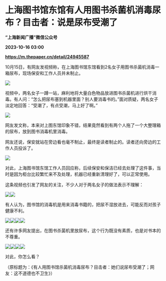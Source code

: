 # 上海图书馆东馆有人用图书杀菌机消毒尿布？目击者：说是尿布受潮了
**“上海新闻广播”微信公众号**

**2023-10-16 03:00**

**https://m.thepaper.cn/detail/24945587**

10月15日，有网友发视频称，在上海图书馆东馆看到2名女子用图书杀菌机消毒一箱尿布，现场保安和工作人员并未制止。

![](https://imagecloud.thepaper.cn/thepaper/image/274/285/703.png)

视频中，两名女子一蹲一站，麻利地将大量白色物品放进图书杀菌机进行烘干消毒。有人问：“怎么把尿布塞到机器里面？别人要消毒书的。”面对质疑，两名女子淡定地回答：“受潮了，有点受潮，马上好了啊。”

![](https://imagecloud.thepaper.cn/thepaper/image/274/285/704.png)

网友发文称，本来对上图东馆印象不错，结果竟然看到有两个人拖了一个大整理箱的尿布，放到图书消毒机里消毒。

网友还说，保安就站在旁边看也毫不制止，最终是读者制止的。读者还向旁边的工作人员投诉了。

![](https://imagecloud.thepaper.cn/thepaper/image/274/285/705.png)

对此，上海图书馆东馆工作人员回应称，后续保安和保洁已经去处理了这件事，当时是因为柜台比较繁忙来不及处理，机器已经重新清理好了，可以正常使用。

这条视频也引发了网友的关注，不少人对于两名女子的做法表示不理解：

![](https://imagecloud.thepaper.cn/thepaper/image/274/285/706.jpg)![](https://imagecloud.thepaper.cn/thepaper/image/274/285/707.jpg)

有人认为，图书馆的消毒机是用来消毒书籍的，把尿不湿放进去，可能反而对孩子健康不利。

![](https://imagecloud.thepaper.cn/thepaper/image/274/285/708.jpg)![](https://imagecloud.thepaper.cn/thepaper/image/274/285/709.jpg)![](https://imagecloud.thepaper.cn/thepaper/image/274/285/710.jpg)![](https://imagecloud.thepaper.cn/thepaper/image/274/285/711.jpg)

还有许多网友提出，在图书杀菌机里放尿布，这个行为既没有素质，也是对书本的不尊重。

![](https://imagecloud.thepaper.cn/thepaper/image/274/285/712.jpg)![](https://imagecloud.thepaper.cn/thepaper/image/274/285/713.jpg)![](https://imagecloud.thepaper.cn/thepaper/image/274/285/714.jpg)![](https://imagecloud.thepaper.cn/thepaper/image/274/285/715.jpg)

对此，你怎么看？

（原标题为：《有人用图书馆杀菌机消毒尿布？目击者：她们说尿布受潮了；网友：这不道德也不卫生》）